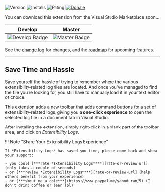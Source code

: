 ![Version][version-badge-url]
![Installs][installs-badge-url]
![Rating][rating-badge-url]
[![Donate][paypal-badge]](https://www.paypal.me/yannduran/5)

[version-badge-url]: http://vsmarketplacebadge.apphb.com/version-short/YannDuran.ExtensibilityLogs.svg?label=version&colorB=7E57C2&style=flat-square
[installs-badge-url]: http://vsmarketplacebadge.apphb.com/installs-short/YannDuran.ExtensibilityLogs.svg?colorB=7E57C2&style=flat-square
[rating-badge-url]: http://vsmarketplacebadge.apphb.com/rating-short/YannDuran.ExtensibilityLogs.svg?colorB=7E57C2&style=flat-square
[license-badge]: https://img.shields.io/badge/license-MIT-7E57C2.svg?style=flat-square
[license-url]: http://luminous-software.solutions/extensibility-logs/license
[paypal-badge]: https://img.shields.io/badge/donate-paypal-green.svg?style=flat-square
[paypal-url]: https://www.paypal.me/yannduran/10

You can download this extension from the Visual Studio Marketplace soon...

Develop | Master
:---: | :---:
![Develop Badge][develop-badge-url] | ![Master Badge][master-badge-url]

See the [change log][changelog-url] for changes, and the [roadmap][roadmap-url] for upcoming features.

[develop-badge-url]: https://img.shields.io/azure-devops/build/lumiinus/107031f3-6e5a-4979-8e4a-a370199c9f9e/21.svg?style=flat-square
[master-badge-url]: https://img.shields.io/azure-devops/build/lumiinus/107031f3-6e5a-4979-8e4a-a370199c9f9e/22.svg?style=flat-square

---

## Save Time and Hassle

Save yourself the hassle of trying to remember where the various extensibility-related log files are located.
And once you've managed to find the file you're looking for, 
you still have to manually load it in your text editor of choice.

This extension adds a new toolbar that adds command buttons for a set of extensibility-related logs, giving you a
**one-click experience** to open the selected log file in a document tab in Visual Studio.

After installing the extension, simply right-click in a blank part of the toolbar area, and click on _Extensibility Logs_.

!!! Note "Share Your Extensibility Logs Experience"

    If *Extensibility Logs* has saved you time, please come back and show your support:

    - you could [***rate *Extensibility Logs****][rate-or-review-url] (only takes a couple of seconds)
    - or [***review *Extensibility Logs****][rate-or-review-url] (help others benefit from your experience)
    - or [***shout me a coke***](https://www.paypal.me/yannduran/5) (I don't drink coffee or beer lol)

[github-url]: http://www.github.com/luminous-software/extensibility-logs

[marketplace-url]: https://marketplace.visualstudio.com/vsgallery
[gallery-url]: https://visualstudiogallery.msdn.microsoft.com
[rate-or-review-url]: https://marketplace.visualstudio.com/vsgallery#review-details
[qna-url]: https://marketplace.visualstudio.com/vsgallery#qna
[suggestions-url]: https://marketplace.visualstudio.com/vsgallery#qna

[changelog-url]: https://github.com/luminous-software/extensibility-logs/blob/master/CHANGELOG.md
[roadmap-url]: https://github.com/luminous-software/extensibility-logs/blob/master/roadmap.md
[features-url]: https://luminous-software.solutions/extensions-vs/#extensibility-logs
[icon-url]: /assets/images/favicon.ico

[contributing-url]: https://github.com/luminous-software/extensibility-logs/blob/master/.github/CONTRIBUTING.md
[extensibility-tools-url]: https://visualstudiogallery.msdn.microsoft.com/ab39a092-1343-46e2-b0f1-6a3f91155aa6

[license-url]: https://github.com/luminous-software/extensibility-logs/blob/master/LICENSE
